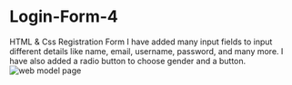 # Login-Form-4
HTML &amp; Css
Registration Form I have added many input fields to input different details like name, email, username, password, and many more. I have also added a radio button to choose gender and a button.![web model page](https://user-images.githubusercontent.com/73452153/233141203-51f23a00-9c52-42bd-8311-ccc302b883ad.png)
